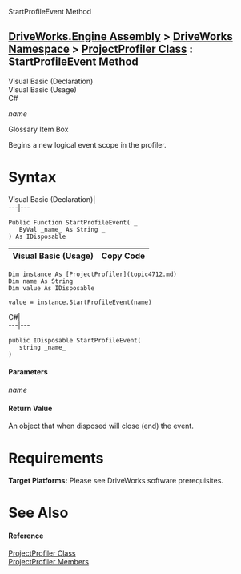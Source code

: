 StartProfileEvent Method   
  
[DriveWorks.Engine Assembly](topic2156.md) > [DriveWorks Namespace](topic2159.md) > [ProjectProfiler Class](topic4712.md) : StartProfileEvent Method  
---  
  
Visual Basic (Declaration)    
Visual Basic (Usage)    
C# 

_name_
    

Glossary Item Box

Begins a new logical event scope in the profiler. 

# Syntax

Visual Basic (Declaration)|   
---|---  
      
    
    Public Function StartProfileEvent( _
       ByVal _name_ As String _
    ) As IDisposable  
  
Visual Basic (Usage)| Copy Code  
---|---  
      
    
    Dim instance As [ProjectProfiler](topic4712.md)
    Dim name As String
    Dim value As IDisposable
     
    value = instance.StartProfileEvent(name)  
  
C#|   
---|---  
      
    
    public IDisposable StartProfileEvent( 
       string _name_
    )  
  
#### Parameters

 _name_
    

#### Return Value

An object that when disposed will close (end) the event.

# Requirements

**Target Platforms:** Please see DriveWorks software prerequisites.

# See Also

#### Reference

[ProjectProfiler Class](topic4712.md)   
[ProjectProfiler Members](topic4713.md)


